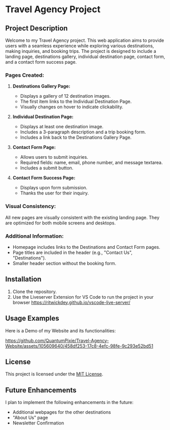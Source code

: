 # Travel Agency Project

## Project Description

Welcome to my Travel Agency project. 
This web application aims to provide users with a seamless experience while exploring various destinations, making inquiries, and booking trips. 
The project is designed to include a landing page, destinations gallery, individual destination page, contact form, and a contact form success page.


### Pages Created:

1. **Destinations Gallery Page:**
   - Displays a gallery of 12 destination images.
   - The first item links to the Individual Destination Page.
   - Visually changes on hover to indicate clickability.

2. **Individual Destination Page:**
   - Displays at least one destination image.
   - Includes a 3-paragraph description and a trip booking form.
   - Includes a link back to the Destinations Gallery Page.

3. **Contact Form Page:**
   - Allows users to submit inquiries.
   - Required fields: name, email, phone number, and message textarea.
   - Includes a submit button.

4. **Contact Form Success Page:**
   - Displays upon form submission.
   - Thanks the user for their inquiry.

### Visual Consistency:

All new pages are visually consistent with the existing landing page. They are optimized for both mobile screens and desktops.

### Additional Information:

- Homepage includes links to the Destinations and Contact Form pages.
- Page titles are included in the header (e.g., "Contact Us", "Destinations").
- Smaller header section without the booking form.

## Installation

1. Clone the repository.
2. Use the Liveserver Extension for VS Code to run the project in your browser https://ritwickdey.github.io/vscode-live-server/



## Usage Examples

Here is a Demo of my Website and its functionalities:

https://github.com/QuantumPixie/Travel-Agency-Website/assets/105609640/458df253-17c8-4efc-98fe-9c293e52bd51




## License

This project is licensed under the [MIT License](LICENSE.md).


## Future Enhancements

I plan to implement the following enhancements in the future:

- Additional webpages for the other destinations
- "About Us" page
- Newsletter Confirmation



